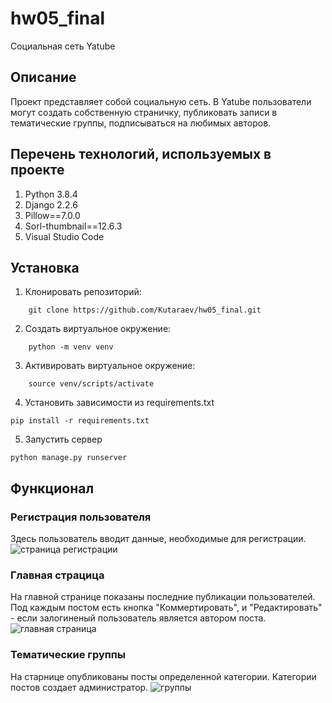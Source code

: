 # hw05_final
Социальная сеть Yatube

## Описание
Проект представляет собой социальную сеть. В Yatube пользователи могут создать собственную страничку, публиковать записи в тематические группы, подписываться на любимых авторов.

## Перечень технологий, используемых в проекте
1. Python 3.8.4
2. Django 2.2.6
3. Pillow==7.0.0
4. Sorl-thumbnail==12.6.3
5. Visual Studio Code

## Установка

1. Клонировать репозиторий:
```
    git clone https://github.com/Kutaraev/hw05_final.git
```
2. Создать виртуальное окружение:
```
    python -m venv venv
```
3. Активировать виртуальное окружение:
```
    source venv/scripts/activate
```
4. Установить зависимости из requirements.txt
```
pip install -r requirements.txt
```
5. Запустить сервер
```
python manage.py runserver
```

## Функционал
### Регистрация пользователя
Здесь пользователь вводит данные, необходимые для регистрации.
![страница регистрации](http://surl.li/ahmbb)

### Главная страцица
На главной странице показаны последние публикации пользователей. Под каждым постом есть кнопка "Коммертировать", и "Редактировать" - если залогиненый пользователь является автором поста.
![главная страница](http://surl.li/ahmbl)

### Тематические группы
На старнице опубликованы посты определенной категории. Категории постов создает администратор.
![группы](http://surl.li/ahmbo)



